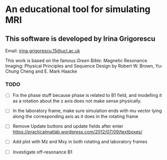 An educational tool for simulating MRI
======================================

This software is developed by Irina Grigorescu 
---------------------------------------------

Email: <irina.grigorescu.15@ucl.ac.uk>

This work is based on the famous _Green Bible_: Magnetic Resonance Imaging: Physical Principles and Sequence Design by Robert W. Brown, Yu-Chung Cheng and E. Mark Haacke


### TODO
- [ ] Fix the phase stuff because phase is related to B1 field, and modelling it as a rotation about the z axis does not make sense physically.
- [ ] In the laboratory frame, make sure simulation ends with mu vector lying along the corresponding axis as it does in the rotating frame
- [ ] Remove Update buttons and update fields after enter https://practicalmatlab.wordpress.com/2012/07/09/textboxes/
- [ ] Add plot with Mz and Mxy in both rotating and laboratory frames
- [ ] Investigate off-resonance B1 




